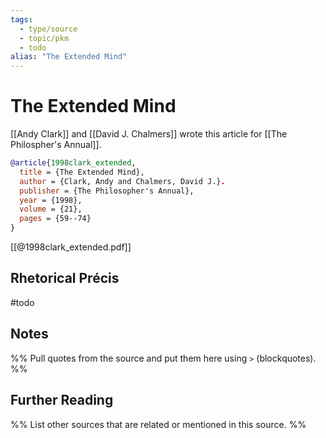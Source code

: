 ```yaml
---
tags:
  - type/source
  - topic/pkm
  - todo
alias: "The Extended Mind"
---
```

# The Extended Mind
[[Andy Clark]] and [[David J. Chalmers]] wrote this article for [[The Philospher's Annual]].

```bibtex
@article{1998clark_extended,
  title = {The Extended Mind},
  author = {Clark, Andy and Chalmers, David J.}.
  publisher = {The Philosopher's Annual},
  year = {1998},
  volume = {21},
  pages = {59--74}
}
```

[[@1998clark_extended.pdf]]
## Rhetorical Précis
#todo
## Notes
%% Pull quotes from the source and put them here using `>` (blockquotes). %%

## Further Reading
%% List other sources that are related or mentioned in this source. %%